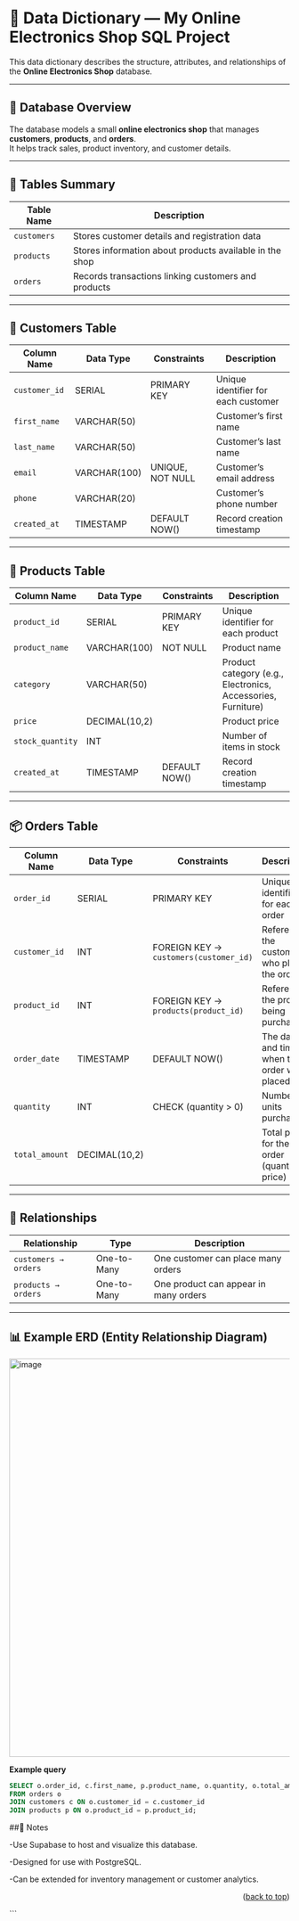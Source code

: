 # 📘 Data Dictionary — My Online Electronics Shop SQL Project

This data dictionary describes the structure, attributes, and relationships of the **Online Electronics Shop** database.

---

## 🧩 Database Overview

The database models a small **online electronics shop** that manages **customers**, **products**, and **orders**.  
It helps track sales, product inventory, and customer details.

---

## 🧱 Tables Summary

| Table Name | Description |
|-------------|-------------|
| `customers` | Stores customer details and registration data |
| `products`  | Stores information about products available in the shop |
| `orders`    | Records transactions linking customers and products |

---

## 🧍 Customers Table

| Column Name | Data Type | Constraints | Description |
|--------------|------------|--------------|--------------|
| `customer_id` | SERIAL | PRIMARY KEY | Unique identifier for each customer |
| `first_name` | VARCHAR(50) |  | Customer’s first name |
| `last_name` | VARCHAR(50) |  | Customer’s last name |
| `email` | VARCHAR(100) | UNIQUE, NOT NULL | Customer’s email address |
| `phone` | VARCHAR(20) |  | Customer’s phone number |
| `created_at` | TIMESTAMP | DEFAULT NOW() | Record creation timestamp |

---

## 🛒 Products Table

| Column Name | Data Type | Constraints | Description |
|--------------|------------|--------------|--------------|
| `product_id` | SERIAL | PRIMARY KEY | Unique identifier for each product |
| `product_name` | VARCHAR(100) | NOT NULL | Product name |
| `category` | VARCHAR(50) |  | Product category (e.g., Electronics, Accessories, Furniture) |
| `price` | DECIMAL(10,2) |  | Product price |
| `stock_quantity` | INT |  | Number of items in stock |
| `created_at` | TIMESTAMP | DEFAULT NOW() | Record creation timestamp |

---

## 📦 Orders Table

| Column Name | Data Type | Constraints | Description |
|--------------|------------|--------------|--------------|
| `order_id` | SERIAL | PRIMARY KEY | Unique identifier for each order |
| `customer_id` | INT | FOREIGN KEY → `customers(customer_id)` | References the customer who placed the order |
| `product_id` | INT | FOREIGN KEY → `products(product_id)` | References the product being purchased |
| `order_date` | TIMESTAMP | DEFAULT NOW() | The date and time when the order was placed |
| `quantity` | INT | CHECK (quantity > 0) | Number of units purchased |
| `total_amount` | DECIMAL(10,2) |  | Total price for the order (quantity × price) |

---

## 🔗 Relationships

| Relationship | Type | Description |
|---------------|------|-------------|
| `customers → orders` | One-to-Many | One customer can place many orders |
| `products → orders` | One-to-Many | One product can appear in many orders |

---

## 📊 Example ERD (Entity Relationship Diagram)
<img width="1152" height="715" alt="image" src="https://github.com/user-attachments/assets/d057f379-b1f2-44d9-a1df-6b49707dddf4" />

**Example query**
```sql
SELECT o.order_id, c.first_name, p.product_name, o.quantity, o.total_amount
FROM orders o
JOIN customers c ON o.customer_id = c.customer_id
JOIN products p ON o.product_id = p.product_id;
```

##🧠 Notes

-Use Supabase to host and visualize this database.

-Designed for use with PostgreSQL.

-Can be extended for inventory management or customer analytics.

<p align="right">(<a href="#top">back to top</a>)</p> ```
